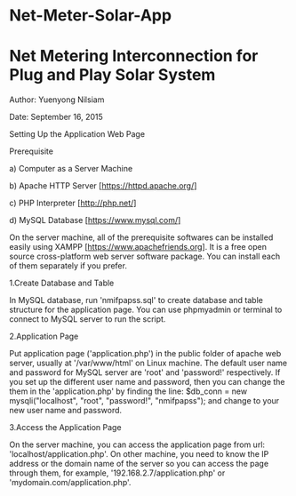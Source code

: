 # Net-Meter-Solar-App
# Net Metering Interconnection for Plug and Play Solar System

Author: Yuenyong Nilsiam

Date: September 16, 2015

Setting Up the Application Web Page

Prerequisite
 
 a) Computer as a Server Machine
 
 b) Apache HTTP Server [https://httpd.apache.org/]
 
 c) PHP Interpreter [http://php.net/]
 
 d) MySQL Database [https://www.mysql.com/]

On the server machine, all of the prerequisite softwares can be installed easily using XAMPP [https://www.apachefriends.org]. It is a free open source cross-platform web server software package. You can install each of them separately if you prefer.

1.Create Database and Table

In MySQL database, run 'nmifpapss.sql' to create database and table structure for the application page. You can use phpmyadmin or terminal to connect to MySQL server to run the script.

2.Application Page

Put application page ('application.php') in the public folder of apache web server, usually at '/var/www/html' on Linux machine. The default user name and password for MySQL server are 'root' and 'password!' respectively. If you set up the different user name and password, then you can change the them in the 'application.php' by finding the line: 
$db_conn = new mysqli("localhost", "root", "password!", "nmifpapss");
and change to your new user name and password.

3.Access the Application Page

On the server machine, you can access the application page from url: 'localhost/application.php'. On other machine, you need to know the IP address or the domain name of the server so you can access the page through them, for example, '192.168.2.7/application.php' or 'mydomain.com/application.php'.
